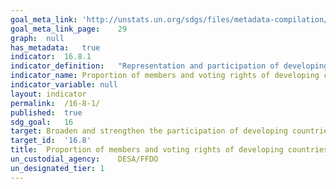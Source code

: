 ```yaml
---	
goal_meta_link:	'http://unstats.un.org/sdgs/files/metadata-compilation/Metadata-Goal-16.pdf'
goal_meta_link_page:	29
graph:	null
has_metadata:	true
indicator:	16.8.1
indicator_definition:	"Representation and participation of developing countries in international organizations, including international financial institutions, is often below their relative weight in the world. This indicator would measure the representativeness of developing countries in international organizations. This indicator would be easily measurable by way of data collected by international organizations. The indicator would require a list of international organizations that would be included in the calculation. The indicator could be calculated by taking the simple average of the international organizations on the list. The phrase \global governance\"" in the target would suggest that the list of international organizations should be limited to organizations with a global mandate, which could, for example, include the governing bodies of all agencies, funds and programmes of the UN system (including and the IMF and the World Bank), but also the Preparatory Commission for the Comprehensive Nuclear-Test-Ban Treaty Organization (CTBTO), International Atomic Energy Agency (IAEA), Organisation for the Prohibition of Chemical Weapons (OPCW) and the World Trade Organization (WTO). This is a global indicator, not a national indicator. National Statistical Offices need not be involved. The rating CBB from the survey is, therefore, odd, especially the C rating because the data on membership and voting rights is readily available, for example, from the IMF and the World Bank. This indicator also relates to: \tTarget 10.6 (which focuses on global international economic and financial institutions). \tTarget 16.3 (rule of law at international level). \tTarget 16.7 (which focuses on inclusive, participatory and representative decision-making at all levels)"""
indicator_name:	Proportion of members and voting rights of developing countries in  international organizations
indicator_variable:	null
layout:	indicator
permalink:	/16-8-1/
published:	true
sdg_goal:	16
target:	Broaden and strengthen the participation of developing countries in the  institutions of global governance.
target_id:	'16.8'
title:	Proportion of members and voting rights of developing countries in  international organizations
un_custodial_agency:	DESA/FFDO
un_designated_tier:	1
---	
```


